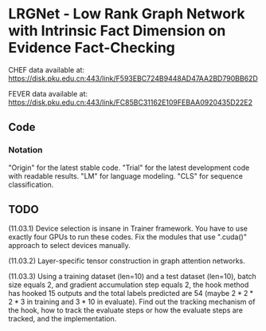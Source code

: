 # LRGNet - Low Rank Graph Network with Intrinsic Fact Dimension on Evidence Fact-Checking

CHEF data available at: https://disk.pku.edu.cn:443/link/F593EBC724B9448AD47AA2BD790BB62D

FEVER data available at: https://disk.pku.edu.cn:443/link/FC85BC31162E109FEBAA0920435D22E2


## Code

### Notation 
"Origin" for the latest stable code. "Trial" for the latest development code with readable results. "LM" for language modeling. "CLS" for sequence classification.


## TODO

(11.03.1) Device selection is insane in Trainer framework. You have to use exactly four GPUs to run these codes. Fix the modules that use ".cuda()" approach to select devices manually.

(11.03.2) Layer-specific <adj> tensor construction in graph attention networks.

(11.03.3) Using a training dataset (len=10) and a test dataset (len=10), batch size equals 2, and gradient accumulation step equals 2, the hook method has hooked 15 outputs and the total labels predicted are 54 (maybe $2 * 2 * 2 * 3$ in training and $3*10$ in evaluate). Find out the tracking mechanism of the hook, how to track the evaluate steps or how the evaluate steps are tracked, and the implementation.
